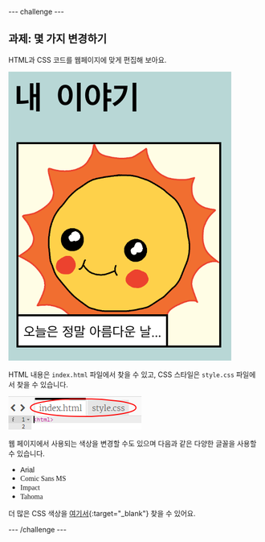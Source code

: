 --- challenge ---

## 과제: 몇 가지 변경하기

HTML과 CSS 코드를 웹페이지에 맞게 편집해 보아요.

![스크린샷](images/story-changes.png)

HTML 내용은 `index.html` 파일에서 찾을 수 있고, CSS 스타일은 `style.css` 파일에서 찾을 수 있습니다.

![스크린샷](images/story-files.png)

웹 페이지에서 사용되는 색상을 변경할 수도 있으며 다음과 같은 다양한 글꼴을 사용할 수 있습니다.

+ <span style="font-family: Arial;">Arial</span>
+ <span style="font-family: Comic Sans MS;">Comic Sans MS</span>
+ <span style="font-family: Impact;">Impact</span>
+ <span style="font-family: Tahoma;">Tahoma</span>

더 많은 CSS 색상을 [여기서](http://jumpto.cc/colours){:target="_blank"} 찾을 수 있어요.

--- /challenge ---